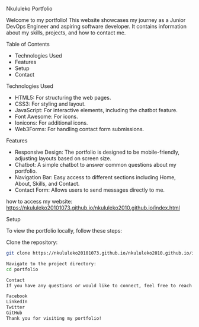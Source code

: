 Nkululeko Portfolio

Welcome to my portfolio! This website showcases my journey as a Junior DevOps Engineer and aspiring software developer. It contains information about my skills, projects, and how to contact me.

Table of Contents

- Technologies Used
- Features
- Setup
- Contact

Technologies Used

- HTML5: For structuring the web pages.
- CSS3: For styling and layout.
- JavaScript: For interactive elements, including the chatbot feature.
- Font Awesome: For icons.
- Ionicons: For additional icons.
- Web3Forms: For handling contact form submissions.

Features

- Responsive Design: The portfolio is designed to be mobile-friendly, adjusting layouts based on screen size.
- Chatbot: A simple chatbot to answer common questions about my portfolio.
- Navigation Bar: Easy access to different sections including Home, About, Skills, and Contact.
- Contact Form: Allows users to send messages directly to me.

how to access my website:
https://nkululeko20101073.github.io/nkululeko2010.github.io/index.html

Setup

To view the portfolio locally, follow these steps:

Clone the repository:
   ```bash
   git clone https://nkululeko20101073.github.io/nkululeko2010.github.io/index.html

Navigate to the project directory:
cd portfolio

Contact
If you have any questions or would like to connect, feel free to reach out to me via:

Facebook
LinkedIn
Twitter
GitHub
Thank you for visiting my portfolio!
